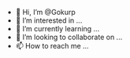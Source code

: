 - 👋 Hi, I’m @Gokurp
- 👀 I’m interested in ...
- 🌱 I’m currently learning ...
- 💞️ I’m looking to collaborate on ...
- 📫 How to reach me ...

<!---
Gokurp/Gokurp is a ✨ special ✨ repository because its `README.md` (this file) appears on your GitHub profile.
You can click the Preview link to take a look at your changes.
--->

